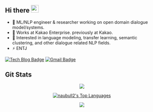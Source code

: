 <div align="left">
   <h2>Hi there <img src="https://media.giphy.com/media/hvRJCLFzcasrR4ia7z/giphy.gif" width="25px"></h2>
</div>

- 🔭 ML/NLP engineer & researcher working on open domain dialogue model/systems.
- 🌱 Works at Kakao Enterprise. previously at Kakao.
- 🤔 Interested in language modeling, transfer learning, semantic clustering, and other dialogue related NLP fields.
- ⚡ ENTJ

[![Tech Blog Badge](http://img.shields.io/badge/-Tech%20blog-black?style=flat-square&logo=github&link=https://naubull2.github.io/)](https://naubull2.github.io/)
[![Gmail Badge](https://img.shields.io/badge/-Gmail-d14836?style=flat-square&logo=Gmail&logoColor=white&link=mailto:naubull2@gmail.com)](mailto:naubull2@gmail.com)

## Git Stats

<div align="center">
   <p align="center">
       <img align="center" src="https://github-readme-stats.vercel.app/api?username=naubull2&count_private=true&show_icons=true&hide_title=true" />
   </p>
</div>

<div align="center">
    <p align="center">
        <a href="https://github.com/naubull2/github-readme-stats"><img alt="naubull2's Top Languages" src="https://github-readme-stats.vercel.app/api/top-langs/?username=naubull2&langs_count=10&layout=compact#" /></a>
    </p>
</div>


<div align="center">
   <img src="https://github-profile-trophy.vercel.app/?username=naubull2&theme=flat&no-frame=true&margin-w=30" />
</div>

<br>
